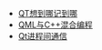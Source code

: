 * [QT想到哪记到哪](/02_Qt/Qt想到哪记到哪/QT想到哪记到哪.md)
* [QML与C++混合编程](/02_Qt/Qml/Qml与C++混合编程.md)
* [Qt进程间通信](/02_Qt/QT进程间通信/进程间通信(IPC).md)